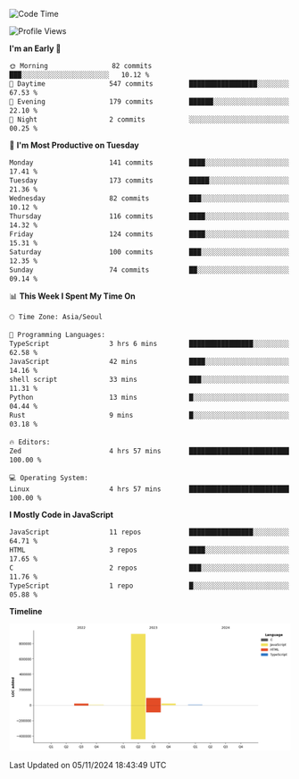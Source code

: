 <!--START_SECTION:waka-->
![Code Time](http://img.shields.io/badge/Code%20Time-114%20hrs%2015%20mins-blue)

![Profile Views](http://img.shields.io/badge/Profile%20Views-0-blue)

**I'm an Early 🐤** 

```text
🌞 Morning                82 commits          ███░░░░░░░░░░░░░░░░░░░░░░   10.12 % 
🌆 Daytime                547 commits         █████████████████░░░░░░░░   67.53 % 
🌃 Evening                179 commits         ██████░░░░░░░░░░░░░░░░░░░   22.10 % 
🌙 Night                  2 commits           ░░░░░░░░░░░░░░░░░░░░░░░░░   00.25 % 
```
📅 **I'm Most Productive on Tuesday** 

```text
Monday                   141 commits         ████░░░░░░░░░░░░░░░░░░░░░   17.41 % 
Tuesday                  173 commits         █████░░░░░░░░░░░░░░░░░░░░   21.36 % 
Wednesday                82 commits          ███░░░░░░░░░░░░░░░░░░░░░░   10.12 % 
Thursday                 116 commits         ████░░░░░░░░░░░░░░░░░░░░░   14.32 % 
Friday                   124 commits         ████░░░░░░░░░░░░░░░░░░░░░   15.31 % 
Saturday                 100 commits         ███░░░░░░░░░░░░░░░░░░░░░░   12.35 % 
Sunday                   74 commits          ██░░░░░░░░░░░░░░░░░░░░░░░   09.14 % 
```


📊 **This Week I Spent My Time On** 

```text
🕑︎ Time Zone: Asia/Seoul

💬 Programming Languages: 
TypeScript               3 hrs 6 mins        ████████████████░░░░░░░░░   62.58 % 
JavaScript               42 mins             ████░░░░░░░░░░░░░░░░░░░░░   14.16 % 
shell script             33 mins             ███░░░░░░░░░░░░░░░░░░░░░░   11.31 % 
Python                   13 mins             █░░░░░░░░░░░░░░░░░░░░░░░░   04.44 % 
Rust                     9 mins              █░░░░░░░░░░░░░░░░░░░░░░░░   03.18 % 

🔥 Editors: 
Zed                      4 hrs 57 mins       █████████████████████████   100.00 % 

💻 Operating System: 
Linux                    4 hrs 57 mins       █████████████████████████   100.00 % 
```

**I Mostly Code in JavaScript** 

```text
JavaScript               11 repos            ████████████████░░░░░░░░░   64.71 % 
HTML                     3 repos             ████░░░░░░░░░░░░░░░░░░░░░   17.65 % 
C                        2 repos             ███░░░░░░░░░░░░░░░░░░░░░░   11.76 % 
TypeScript               1 repo              █░░░░░░░░░░░░░░░░░░░░░░░░   05.88 % 
```



**Timeline**

![Lines of Code chart](https://raw.githubusercontent.com/project-dy/project-dy/main/assets/bar_graph.png)


 Last Updated on 05/11/2024 18:43:49 UTC
<!--END_SECTION:waka-->
